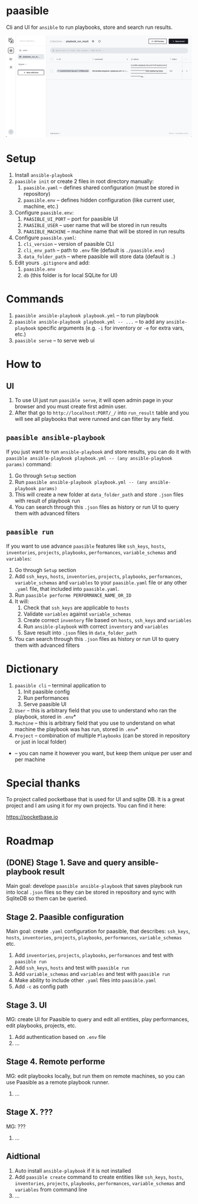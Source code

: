# paasible

Cli and UI for `ansible` to run playbooks, store and search run results.

![paasible UI](./ui.png)

# Setup

1. Install `ansible-playbook`
1. `paasible init` or create 2 files in root directory manually:
    1. `paasible.yaml` – defines shared configuration (must be stored in repository)
    1. `paasible.env` – defines hidden configuration (like current user, machine, etc.)
1. Configure `paasible.env`:
    1. `PAASIBLE_UI_PORT` – port for paasible UI
    1. `PAASIBLE_USER` – user name that will be stored in run results
    1. `PAASIBLE_MACHINE` – machine name that will be stored in run results
1. Configure `paasible.yaml`:
    1. `cli_version` – version of paasible CLI
    1. `cli_env_path` – path to `.env` file (default is `./paasible.env`)
    1. `data_folder_path` – where paasible will store data (default is `.`)
1. Edit yours `.gitignore` and add:
    1. `paasible.env`
    1. `db` (this folder is for local SQLite for UI)

# Commands

1. `paasible ansible-playbook playbook.yml` – to run playbook
1. `paasible ansible-playbook playbook.yml -- ...` – to add any `ansible-playbook` specific arguments (e.g. `-i` for inventory or `-e` for extra vars, etc.)
1. `paasible serve` – to serve web ui

# How to

## UI

1. To use UI just run `paasible serve`, it will open admin page in your browser and you must create first admin user.
1. After that go to `http://localhost:PORT/_/` into `run_result` table and you will see all playbooks that were runned and can filter by any field.

## `paasible ansible-playbook`

If you just want to run `ansible-playbook` and store results, you can do it with `paasible ansible-playbook playbook.yml -- (any ansible-playbook params)` command:

1. Go through `Setup` section
1. Run `paasible ansible-playbook playbook.yml -- (any ansible-playbook params)`
1. This will create a new folder at `data_folder_path` and store `.json` files with result of playbook run
1. You can search through this `.json` files as history or run UI to query them with advanced filters

## `paasible run`

If you want to use advance `paasible` features like `ssh_keys`, `hosts`, `inventories`, `projects`, `playbooks`, `performances`, `variable_schemas` and `variables`:

1. Go through `Setup` section
1. Add `ssh_keys`, `hosts`, `inventories`, `projects`, `playbooks`, `performances`,
`variable_schemas` and `variables` to your `paasible.yaml` file or any other `.yaml` file,
that included into `paasible.yaml`.
1. Run `paasible performe PERFORMANCE_NAME_OR_ID`
1. It will:
    1. Check that `ssh_keys` are applicable to `hosts`
    1. Validate `variables` against `variable_schemas`
    1. Create correct `inventory` file based on `hosts`, `ssh_keys` and `variables`
    1. Run `ansible-playbook` with correct `inventory` and `variables`
    1. Save result into `.json` files in `data_folder_path`
1. You can search through this `.json` files as history or run UI to query them with advanced filters

# Dictionary

1. `paasible cli` – terminal application to
    1. Init paasible config
    1. Run performances
    1. Serve paasible UI
1. `User` – this is arbitrary field that you use to understand who ran the playbook,
    stored in `.env`*
1. `Machine` – this is arbitrary field that you use to understand on what machine the playbook
    was has run, stored in `.env`*
1. `Project` – combination of multiple `Playbooks` (can be stored in repository or just
    in local folder)

* – you can name it however you want, but keep them unique per user and per machine

# Special thanks

To project called pocketbase that is used for UI and sqlite DB. It is a great project and I am using it for my own projects. You can find it here:

https://pocketbase.io

# Roadmap

## (DONE) Stage 1. Save and query ansible-playbook result

Main goal: develope `paasible ansible-playbook` that saves playbook run into local
`.json` files so they can be stored in repository and sync with SqliteDB so them can
be queried.

## Stage 2. Paasible configuration

Main goal: create `.yaml` configuration for paasible, that describes: `ssh_keys`, `hosts`, `inventories`, `projects`, `playbooks`, `performances`, `variable_schemas` etc.

1. Add `inventories`, `projects`, `playbooks`, `performances` and test with `paasible run`
1. Add `ssh_keys`, `hosts` and test with `paasible run`
1. Add `variable_schemas` and `variables` and test with `paasible run`
1. Make ability to include other `.yaml` files into `paasible.yaml`
1. Add `-c` as config path

## Stage 3. UI

MG: create UI for Paasible to query and edit all entities, play performances,
edit playbooks, projects, etc.

1. Add authentication based on `.env` file
1. ...

## Stage 4. Remote performe

MG: edit playbooks locally, but run them on remote machines, so you can use Paasible as a remote playbook runner.

1. ...

## Stage X. ???

MG: ???

1. ...

## Aidtional

1. Auto install `ansible-playbook` if it is not installed
1. Add `paasible create` command to create entities like `ssh_keys`, `hosts`, `inventories`, `projects`, `playbooks`, `performances`, `variable_schemas` and `variables` from command line
1. ...
